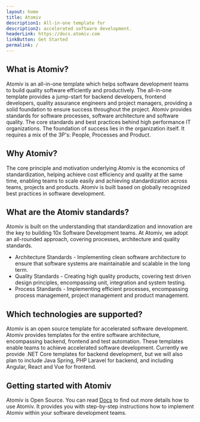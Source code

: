 ```yaml
---
layout: home
title: Atomiv
description1: All-in-one template for
description2: accelerated software development.
headerLink: https://docs.atomiv.com
linkButton: Get Started
permalink: /
---
```



## What is Atomiv?

Atomiv is an all-in-one template which helps software development teams to build quality software efficiently and productively. The all-in-one template provides a jump-start for backend developers, frontend developers, quality assurance engineers and project managers, providing a solid foundation to ensure success throughout the project. Atomiv provides standards for software processes, software architecture and software quality. The core standards and best practices behind high performance IT organizations. The foundation of success lies in the organization itself. It requires a mix of the 3P's: People, Processes and Product.

## Why Atomiv?

The core principle and motivation underlying Atomiv is the economics of standardization, helping achieve cost efficiency and quality at the same time, enabling teams to scale easily and achieving standardization across teams, projects and products. Atomiv is built based on globally recognized best practices in software development. 

## What are the Atomiv standards?

Atomiv is built on the understanding that standardization and innovation are the key to building 10x Software Development teams. At Atomiv, we adopt an all-rounded approach, covering processes, architecture and quality standards.

* Architecture Standards - Implementing clean software architecture to ensure that software systems are maintainable and scalable in the long term.
* Quality Standards - Creating high quality products, covering test driven design principles, encompassing unit, integration and system testing.
* Process Standards - Implementing efficient processes, encompassing process management, project management and product management.

## Which technologies are supported?

Atomiv is an open source template for accelerated software development. Atomiv provides templates for the entire software architecture, encompassing backend, frontend and test automation. These templates enable teams to achieve accelerated software development. Currently we provide .NET Core templates for backend development, but we will also plan to include Java Spring, PHP Laravel for backend, and including Angular, React and Vue for frontend.

## Getting started with Atomiv

Atomiv is Open Source. You can read [Docs](docs.md) to find out more details how to use Atomiv. It provides you with step-by-step instructions how to implement Atomiv within your software development teams.



<!-- TODO: VC: Link to Docs for Getting started page -->


<!-- TODO: VC: DELETE -->

<!--

<h2>Recent Articles</h2>

<ul>

{% for post in site.posts reversed %}
<li><a href="{{ site.url }}{{ post.url }}">{{ post.title }}</a></li>
{% endfor %}

</ul>

-->